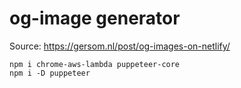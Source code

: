 # og-image generator

Source: https://gersom.nl/post/og-images-on-netlify/

```shell
npm i chrome-aws-lambda puppeteer-core
npm i -D puppeteer
```
